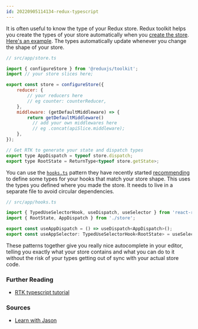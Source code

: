 ```yaml
---
id: 20220905114134-redux-typescript
---
```


It is often useful to know the type of your Redux store. Redux toolkit helps you create the types of your store automatically when you [create the store](https://redux-toolkit.js.org/api/configureStore). [Here's an example](https://github.com/learnwithjason/lets-learn-redux-toolkit/blob/main/src/app/store.ts).  The types automatically update whenever you change the shape of your store.

```js
// src/app/store.ts

import { configureStore } from '@reduxjs/toolkit';
import // your store slices here;

export const store = configureStore({
	reducer: {
		// your reducers here
		// eg counter: counterReducer,
	},
	middleware: (getDefaultMiddleware) => {
		return getDefaultMiddleware()
		  // add your own middlewares here
		  // eg .concat(apiSlice.middleware);
	},
});

// Get RTK to generate your state and dispatch types
export type AppDispatch = typeof store.dispatch;
export type RootState = ReturnType<typeof store.getState>;
```

You can use the [`hooks.ts`](https://github.com/learnwithjason/lets-learn-redux-toolkit/blob/main/src/app/hooks.ts) pattern they have recently started [recommending](https://redux-toolkit.js.org/tutorials/typescript#define-typed-hooks) to define some types for your hooks that match your store shape. This uses the types you defined where you made the store. It needs to live in a separate file to avoid circular dependencies.

```js
// src/app/hooks.ts

import { TypedUseSelectorHook, useDispatch, useSelector } from 'react-redux';
import { RootState, AppDispatch } from './store';

export const useAppDispatch = () => useDispatch<AppDispatch>();
export const useAppSelector: TypedUseSelectorHook<RootState> = useSelector;
```

These patterns together give you really nice autocomplete in your editor, telling you exactly what your store contains and what you can do to it without the risk of your types getting out of sync with your actual store code.

### Further Reading

- [RTK typescript tutorial](https://redux-toolkit.js.org/tutorials/typescript)

### Sources

- [Learn with Jason](https://www.youtube.com/watch?v=9zySeP5vH9c)